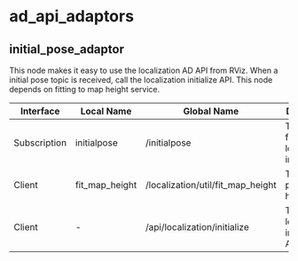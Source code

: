 # ad_api_adaptors

## initial_pose_adaptor

This node makes it easy to use the localization AD API from RViz.
When a initial pose topic is received, call the localization initialize API.
This node depends on fitting to map height service.

| Interface    | Local Name     | Global Name                       | Description                               |
| ------------ | -------------- | --------------------------------- | ----------------------------------------- |
| Subscription | initialpose    | /initialpose                      | The pose for localization initialization. |
| Client       | fit_map_height | /localization/util/fit_map_height | To fix initial pose to map height         |
| Client       | -              | /api/localization/initialize      | The localization initialize API.          |

